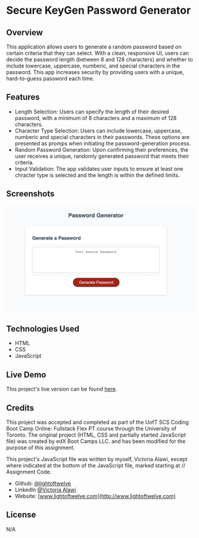 # Secure KeyGen Password Generator

## Overview
This application allows users to generate a random password based on certain criteria that they can select. With a clean, responsive UI, users can decide the password length (between 8 and 128 characters) and whether to include lowercase, uppercase, numberic, and special characters in the password. This app increases security by providing users with a unique, hard-to-guess password each time.

## Features
- Length Selection: Users can specify the length of their desired password, with a minimum of 8 characters and a maximum of 128 characters.
- Character Type Selection: Users can include lowercase, uppercase, numberic and special characters in their passwords. These options are presented as promps when initiating the password-generation process.
- Random Password Generation: Upon confirming their preferences, the user receives a unique, randomly generated password that meets their criteria.
- Input Validation: The app validates user inputs to ensure at least one chracter type is selected and the length is within the defined limits.

## Screenshots
![Password Generator Application Screenshot](./assets/images/password-generator-screenshot.png)

## Technologies Used
- HTML
- CSS
- JavaScript

## Live Demo
This project's live version can be found [here](https://lightoftwelve.github.io/secure-keygen-password-generator).

## Credits
This project was accepted and completed as part of the UofT SCS Coding Boot Camp Online: Fullstack Flex PT course through the University of Toronto. The original project (HTML, CSS and partially started JavaScript file) was created by edX Boot Camps LLC. and has been modified for the purpose of this assignment.

This project's JavaScript file was written by myself, Victoria Alawi, except where indicated at the bottom of the JavaScript file, marked starting at // Assignment Code.
- Github: [@lightoftwelve](https://github.com/lightoftwelve)
- LinkedIn [@Victoria Alawi](https://www.linkedin.com/in/victoria-alawi-872984250/)
- Website: [www.lightoftwelve.com](http://www.lightoftwelve.com)

## License
N/A
